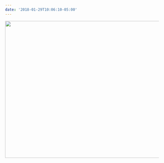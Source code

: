 ```yaml
---
date: '2018-01-29T10:06:10-05:00'
---
```



<img src="/posts/uploads/2018/eb0e928065.jpg" width="600" height="449" />
